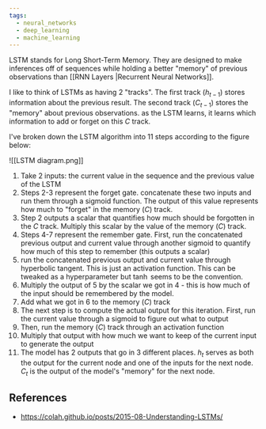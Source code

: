 ```yaml
---
tags:
  - neural_networks
  - deep_learning
  - machine_learning
---
```

LSTM stands for Long Short-Term Memory. They are designed to make inferences off of sequences while holding a better "memory" of previous observations than [[RNN Layers |Recurrent Neural Networks]]. 

I like to think of LSTMs as having 2 "tracks". The first track ($h_{t-1}$) stores information about the previous result. The second track ($C_{t-1}$) stores the "memory" about previous observations. as the LSTM learns, it learns which information to add or forget on this $C$ track.


I've broken down the LSTM algorithm into 11 steps according to the figure below:

![[LSTM diagram.png]]

1. Take 2 inputs: the current value in the sequence and the previous value of the LSTM
2. Steps 2-3 represent the forget gate. concatenate these two inputs and run them through a sigmoid function. The output of this value represents how much to "forget" in the memory ($C$) track.
3. Step 2 outputs a scalar that quantifies how much should be forgotten in the $C$ track. Multiply this scalar by the value of the memory ($C$) track.
4. Steps 4-7 represent the remember gate. First, run the concatenated previous output and current value through another sigmoid to quantify how much of this step to remember (this outputs a scalar)
5. run the concatenated previous output and current value through hyperbolic tangent. This is just an activation function. This can be tweaked as a hyperparameter but $\tanh$ seems to be the convention.
6. Multiply the output of 5 by the scalar we got in 4 - this is how much of the input should be remembered by the model.
7. Add what we got in 6 to the memory ($C$) track
8. The next step is to compute the actual output for this iteration. First, run the current value through a sigmoid to figure out what to output
9. Then, run the memory ($C$) track through an activation function
10. Multiply that output with how much we want to keep of the current input to generate the output
11. The model has 2 outputs that go in 3 different places. $h_t$ serves as both the output for the current node and one of the inputs for the next node. $C_t$ is the output of the model's "memory" for the next node.

## References
- https://colah.github.io/posts/2015-08-Understanding-LSTMs/